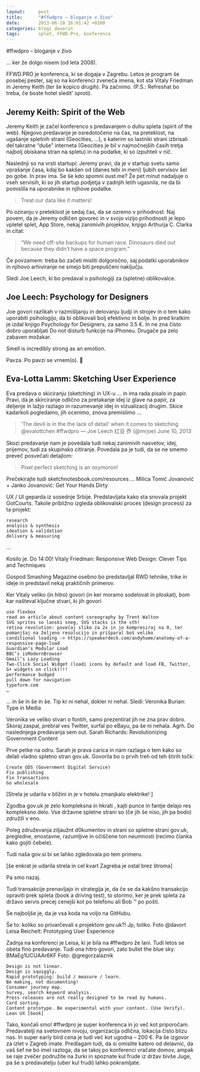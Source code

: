 ```yaml
---
layout:     post
title:      "#ffwdpro – bloganje v živo"
date:       2013-06-10 16:01:42 +0100
categories: blogi davorin
tags:       splet, FFWD.Pro, konferenca
---
```


#ffwdpro – bloganje v živo

… ker že dolgo nisem (od leta 2008).

FFWD.PRO je konferenca, ki se dogaja v Zagrebu. Letos je program še posebej pester, saj so na konferenci zveneča imena, kot sta Vitaly Friedman in Jeremy Keith (ter še kopico drugih). Pa začnimo. (P.S.: Refreshat bo treba, če boste hotel sledit’ sproti).

## Jeremy Keith: Spirit of the Web

Jeremy Keith je začel konferenco s predavanjem o duhu spleta (spirit of the web). Njegovo predavanje je osredotočeno na čas, na preteklost, na ugašanje spletnih strani (Geocities, …), s katerim so lastniki strani izbrisali del takratne “duše” interneta (Geocities je bil v najmočnejših časih tretja najbolj obiskana stran na spletu) in na podatke, ki so izpuhteli v nič.

Naslednji so na vrsti startupi: Jeremy pravi, da je v startup svetu samo vprašanje časa, kdaj bo kakšen od (danes tebi in meni) ljubih servisov šel po gobe. In prav ima. Se še kdo spomni oust.me? Že pet minut nadaljuje o vseh servisih, ki so jih startup podjetja v zadnjih letih ugasnila, ne da bi pomislila na uporabnike in njihove podatke.

> Treat our data like it matters!

Po oziranju v preteklost je sedaj čas, da se ozremo v prihodnost. Naj povem, da je Jeremy odličen govorec in v svojo vizijo prihodnosti je lepo vpletel splet, App Store, nekaj zanimivih projektov, knjigo Arthurja C. Clarka in citat:

> “We need off-site backups for human race. Dinosaurs died out because they didn’t have a space program.”

Če povzamem: treba bo začeti misliti dolgoročno, saj podatki uporabnikov in njihovo arhiviranje ne smejo biti prepuščeni naključju.

Sledi Joe Leech, ki bo predaval o psihologiji za (spletne) oblikovalce.

## Joe Leech: Psychology for Designers

Joe govori razlikah v razmišljanju in delovanju ljudji in strojev in o tem kako uporabiti psihologijo, da bi oblikovali bolj efektivno in bolje. In pred kratkim je izdal knjigo Psychology for Designers, za samo 3.5 €. In ne zna čisto dobro uporabljati Do not disturb funkcije na iPhoneu. Drugače pa zelo zabaven možakar.

Smell is incredibly strong as an emotion.

Pavza. Po pavzi se vrnem(o). 🙂

## Eva-Lotta Lamm: Sketching User Experience

Eva predava o skiciranju (sketching) in UX-u … in ima rada pisalo in papir. Pravi, da je skirciranje odlično za pretakanje idej iz glave na papir, za deljenje in lažjo razlago in razumevanje idej in vizualizacij drugim. Skice kadarkoli pogledamo, jih ocenimo, znova premislimo …

> ‘The devil is in the the lack of detail’ when it comes to sketching @evalottchen #ffwdpro
> — Joe Leech 红豆 乔 (@mrjoe) June 10, 2013

Skozi predavanje nam je povedala tudi nekaj zanimivih nasvetov, idej, prijemov, tudi za skupinsko citiranje. Povedala pa je tudi, da se ne smemo preveč posvečati detajlom:

> Pixel perfect sketching is an oxymoron!

Prečekirajte tudi sketchnotesbook.com/resources …
Milica Tomić Jovanović + Janko Jovanović: Get Your Hands Dirty

UX / UI geparda iz sosednje Srbije. Predstavljata kako sta snovala projekt GotCourts. Takole približno izgleda oblikovalski proces (design process) za ta projekt:

    research
    analysis & synthesis
    ideation & validation
    delivery & measuring

…

Kosilo je. Do 14:00!
Vitaly Friedman: Responsive Web Design: Clever Tips and Techniques

Gospod Smashing Magazine osebno bo predstavljal RWD tehnike, trike in ideje in predstavil nekaj praktičnih primerov.

Ker Vitaly veliko (in hitro) govori (in ker moramo sodelovat in ploskat), bom kar našteval ključne stvari, ki jih govori

    use flexbox
    read an article about content coreography by Trent Walton
    SVG sprites so lanski sneg, SVG stacks is the sth!
    retina revolution: povečaj sliko za 2x in jo kompresiraj na 0, ter pomanjšaj na željeno resolucijo in prišparal boš veliko
    conditional loading -> https://speakerdeck.com/andyhume/anatomy-of-a-responsive-page-load
    Guardian’s Modular Load
    BBC’s isModernBrowser
    Gmail’s Lazy Loading
    Two-Click Social Widget (loadi icons by default and load FB, Twitter, G+ widgets on click)!!!
    performance budged
    pull down for navigation
    typeform.com
    …

… in še in še in še. Tip kr ni nehal, dokler ni nehal. Sledi:
Veronika Burian: Type in Media

Veronika ve veliko stvari o fontih, samo prezentirat jih ne zna prav dobro. Skoraj zaspal, prebral ves Twitter, surfal po eBayu, pa še ni nehala. Agrh. Do naslednjega predavanja sem out.
Sarah Richards: Revolutionizing Government Content

Prve petke na odru. Sarah je prava carica in nam razlaga o tem kako so delali vladno spletno stran  gov.uk. Govorila bo o prvih treh od teh štirih točk:

    Create GDS (Government Digital Service)
    Fix publishing
    Fix transactions
    Go wholesale

[Strela je udarila v bližini in je v hotelu zmanjkalo elektrike! ]

Zgodba gov.uk je zelo kompleksna in hkrati , kajti punce in fantje delajo res kompleksno delo. Vse državne spletne strani so (če jih še niso, jih pa bodo) združili v eno.

Poleg združevanja ziljaužnt d0kumentov in strani so spletne strani gov.uk, pregledne, enostavne, razumljive in očiščene ton neumnosti (recimo članka kako gojiti čebele).

Tudi naša gov.si bi se lahko zgledovala po tem primeru.

[še enkrat je udarila strela in cel kvart Zagreba je ostal brez štroma]

Pa smo nazaj.

Tudi transakcije prenavljajo in strategija je, da če se da kakšno transakcijo opraviti prek spleta (book a driving test), to storimo, ker je prek spleta za državo servis precej cenejši kot po telefonu ali Bob ™ po pošti.

Še najboljše je, da je vsa koda na voljo na GitHubu.

Še to: koliko so privarčevali s projektom gov.uk?! Jp, toliko.
Foto @davort
Leisa Reichelt: Prototyping User Experience

Zadnja na konferenci je Leisa, ki je bila na #ffwdpro že lani. Tudi letos se obeta fino predavanje. Tudi ona hitro govori, zato bullet the blue sky:
BMaEg1UCUAAr6KF
Foto: @gregorzalaznik

    Design is not linear.
    Design is squiggly.
    Rapid prototyping: build / measure / learn.
    Be making, not documenting!
    Consumer journey map.
    Survey, search keyword analysis.
    Press releases are not really designed to be read by humans.
    Card sorting.
    Content prototype. Be experimental with your content. (Use Verify).
    Lean UX [book]

Tako, končali smo! #ffwdpro je super konferenca in jo več kot priporočam. Predavatelji na svetovnem nivoju, organizacija odlična, lokacija čisto blizu nas. In super early bird cena je tudi več kot ugodna – 200 €. Pa še izgovor za izlet v Zagreb imate. Predlagam tudi, da si omislite katero od delavnic, da vaš šef ne bo imel razloga, da se takoj po konferenci vračate domov, ampak se raje zvečer podružite na žurki in spoznate kul frude iz držav bivše Juge, pa še s predavatelju (uber kul frudi) lahko pokramljate.